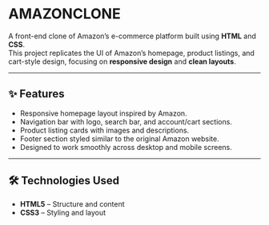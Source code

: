 # AMAZONCLONE

A front-end clone of Amazon’s e-commerce platform built using **HTML** and **CSS**.  
This project replicates the UI of Amazon’s homepage, product listings, and cart-style design, focusing on **responsive design** and **clean layouts**.

---

## ✨ Features
- Responsive homepage layout inspired by Amazon.  
- Navigation bar with logo, search bar, and account/cart sections.  
- Product listing cards with images and descriptions.  
- Footer section styled similar to the original Amazon website.  
- Designed to work smoothly across desktop and mobile screens.  

---

## 🛠️ Technologies Used
- **HTML5** – Structure and content  
- **CSS3** – Styling and layout  
